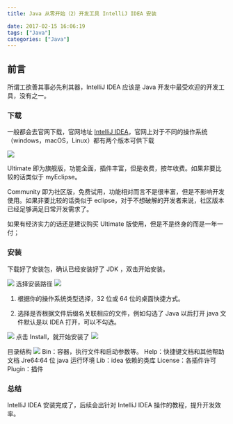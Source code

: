 ```yaml
---
title: Java 从零开始（2）开发工具 IntelliJ IDEA 安装

date: 2017-02-15 16:06:19
tags: ["Java"]
categories: ["Java"]
---
```


## 前言

所谓工欲善其事必先利其器，IntelliJ IDEA 应该是 Java 开发中最受欢迎的开发工具，没有之一。

### 下载

一般都会去官网下载，官网地址
 [IntelliJ IDEA](https://www.jetbrains.com/idea/download/#section=windows)，官网上对于不同的操作系统（windows，macOS，Linux）都有两个版本可供下载

 ![](https://cdn.guojiang.club/Fkkf4jASpV3M3RR2D6IeSxqwRis7)

 Ultimate 即为旗舰版，功能全面，插件丰富，但是收费，按年收费。如果非要比较的话类似于 myEclipse。

Community 即为社区版，免费试用，功能相对而言不是很丰富，但是不影响开发使用。如果非要比较的话类似于 eclipse，对于不想破解的开发者来说，社区版本已经足够满足日常开发需求了。

如果有经济实力的话还是建议购买 Ultimate 版使用，但是不是终身的而是一年一付；

### 安装

下载好了安装包，确认已经安装好了 JDK ，双击开始安装。

![](https://cdn.guojiang.club/FjUjIXzHIJveW4iywrROk-MF3IZj)
选择安装路径
![](https://cdn.guojiang.club/FskoC6rSzmLUON4cGtHp2-QjEwvh)

1. 根据你的操作系统类型选择，32 位或 64 位的桌面快捷方式。

2. 选择是否根据文件后缀名关联相应的文件，例如勾选了 Java 以后打开 java 文件默认是以 IDEA 打开，可以不勾选。

![](https://cdn.guojiang.club/Fl7HdOSSpENXJuiH4n86yC5dS-MT)
点击 Install，就开始安装了
![](https://cdn.guojiang.club/Fq7FelcuVe3KxSHOJEJLbPLC6Ux9)

目录结构
![](https://cdn.guojiang.club/Fj3Tk8zF4yDib-tyi_2avW_tC2B_)
Bin：容器，执行文件和启动参数等。
Help：快捷键文档和其他帮助文档
Jre64:64 位 java 运行环境
Lib：idea 依赖的类库
License：各插件许可
Plugin：插件

### 总结

IntelliJ IDEA 安装完成了，后续会出针对 IntelliJ IDEA 操作的教程，提升开发效率。
